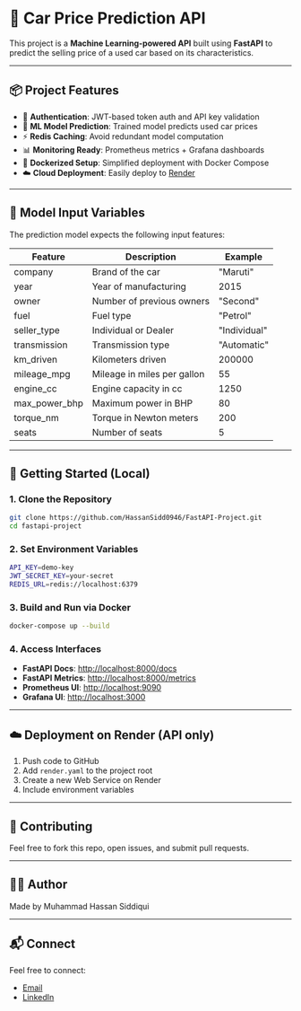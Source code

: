 # 🚗 Car Price Prediction API

This project is a **Machine Learning-powered API** built using **FastAPI** to predict the selling price of a used car based on its characteristics.

---

## 📦 Project Features

- 🔐 **Authentication**: JWT-based token auth and API key validation  
- 🤖 **ML Model Prediction**: Trained model predicts used car prices  
- ⚡ **Redis Caching**: Avoid redundant model computation  
- 📊 **Monitoring Ready**: Prometheus metrics + Grafana dashboards  
- 🐳 **Dockerized Setup**: Simplified deployment with Docker Compose  
- ☁️ **Cloud Deployment**: Easily deploy to [Render](https://render.com)  

---

## 🧠 Model Input Variables

The prediction model expects the following input features:

| Feature       | Description                  | Example     |
|---------------|------------------------------|-------------|
| company       | Brand of the car             | "Maruti"    |
| year          | Year of manufacturing        | 2015        |
| owner         | Number of previous owners    | "Second"    |
| fuel          | Fuel type                    | "Petrol"    |
| seller_type   | Individual or Dealer         | "Individual"|
| transmission  | Transmission type            | "Automatic" |
| km_driven     | Kilometers driven            | 200000      |
| mileage_mpg   | Mileage in miles per gallon  | 55          |
| engine_cc     | Engine capacity in cc        | 1250        |
| max_power_bhp | Maximum power in BHP         | 80          |
| torque_nm     | Torque in Newton meters      | 200         |
| seats         | Number of seats              | 5           |

---

## 🚀 Getting Started (Local)

### 1. Clone the Repository
```bash
git clone https://github.com/HassanSidd0946/FastAPI-Project.git
cd fastapi-project
```

### 2. Set Environment Variables
```bash
API_KEY=demo-key
JWT_SECRET_KEY=your-secret
REDIS_URL=redis://localhost:6379
```

### 3. Build and Run via Docker
```bash
docker-compose up --build
```

### 4. Access Interfaces
- **FastAPI Docs**: [http://localhost:8000/docs](http://localhost:8000/docs)  
- **FastAPI Metrics**: [http://localhost:8000/metrics](http://localhost:8000/metrics)  
- **Prometheus UI**: [http://localhost:9090](http://localhost:9090)  
- **Grafana UI**: [http://localhost:3000](http://localhost:3000)  

---

## ☁️ Deployment on Render (API only)

1. Push code to GitHub  
2. Add `render.yaml` to the project root  
3. Create a new Web Service on Render  
4. Include environment variables  

---

## 🤝 Contributing

Feel free to fork this repo, open issues, and submit pull requests.

---

## 👩‍💻 Author

Made by Muhammad Hassan Siddiqui

---

## 📬 Connect

Feel free to connect:  
- [Email](mailto:hassansiddiqui0946@gmail.com)  
- [LinkedIn](https://www.linkedin.com/in/muhammad-hassan-siddiqui-b157132b2/)